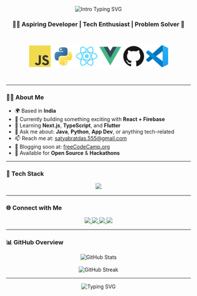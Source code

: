 <p align="center">
  <img src="https://readme-typing-svg.herokuapp.com?font=Fira+Code&size=24&duration=2000&pause=1000&color=F7F7F7&center=true&vCenter=true&width=435&lines=Hi+%F0%9F%91%8B%2C+I'm+Satyabrata+Das" alt="Intro Typing SVG" />
</p>

<h3 align="center">🧑‍💻 Aspiring Developer | Tech Enthusiast | Problem Solver 🎯</h3>

<br />

<p align="center">
  <img src="https://raw.githubusercontent.com/devicons/devicon/master/icons/javascript/javascript-original.svg" alt="JavaScript" width="60" height="60"/>
  <img src="https://raw.githubusercontent.com/devicons/devicon/master/icons/python/python-original.svg" alt="Python" width="60" height="60"/>
  <img src="https://raw.githubusercontent.com/devicons/devicon/master/icons/react/react-original.svg" alt="React" width="60" height="60"/>
  <img src="https://raw.githubusercontent.com/devicons/devicon/master/icons/vuejs/vuejs-original.svg" alt="Vue" width="60" height="60"/>
  <img src="https://raw.githubusercontent.com/devicons/devicon/master/icons/github/github-original.svg" alt="GitHub" width="60" height="60"/>
  <img src="https://raw.githubusercontent.com/devicons/devicon/master/icons/vscode/vscode-original.svg" alt="VS Code" width="60" height="60"/>
</p>


<br />

---

### 👨‍💻 About Me

- 🌍 Based in **India**  
- 🔭 Currently building something exciting with **React + Firebase**  
- 🌱 Learning **Next.js**, **TypeScript**, and **Flutter**  
- 💬 Ask me about: **Java**, **Python**, **App Dev**, or anything tech-related  
- 📫 Reach me at: [satyabratdas.555@gmail.com](mailto:satyabratdas.555@gmail.com)  
- 📝 Blogging soon at: [freeCodeCamp.org](https://www.freecodecamp.org/)  
- 🤝 Available for **Open Source** & **Hackathons**

---

### 🚀 Tech Stack

<p align="center">
  <img src="https://skillicons.dev/icons?i=js,py,react,nodejs,express,nextjs,flutter,html,css,tailwind,github,vscode,firebase" />
</p>

---

### 🌐 Connect with Me

<p align="center">
  <a href="https://x.com/Princesatyax22" target="_blank">
    <img src="https://img.shields.io/badge/X-black?style=for-the-badge&logo=x&logoColor=white" />
  </a>
  <a href="https://www.linkedin.com/in/satyabrata-das-2x/" target="_blank">
    <img src="https://img.shields.io/badge/LinkedIn-0A66C2?style=for-the-badge&logo=linkedin&logoColor=white" />
  </a>
  <a href="https://yourportfolio.com" target="_blank">
    <img src="https://img.shields.io/badge/Portfolio-000?style=for-the-badge&logo=vercel&logoColor=white" />
  </a>
  <a href="mailto:satyabratdas.555@gmail.com" target="_blank">
    <img src="https://img.shields.io/badge/Gmail-D14836?style=for-the-badge&logo=gmail&logoColor=white" />
  </a>
</p>


---

### 📊 GitHub Overview

<p align="center">
  <img src="https://github-readme-stats.vercel.app/api?username=satyabratadas22&show_icons=true&theme=tokyonight&hide_border=true" alt="GitHub Stats" />
  <br /><br />
  <img src="https://github-readme-streak-stats.herokuapp.com/?user=satyabratadas22&theme=tokyonight&hide_border=true" alt="GitHub Streak" />
</p>

---

<p align="center">
  <img src="https://readme-typing-svg.herokuapp.com?font=Fira+Code&weight=500&size=22&pause=1000&center=true&vCenter=true&width=500&lines=👨‍💻+I+love+to+code+💡;🌐+I+build+mobile+%26+web+apps+📱;🧠+I+enjoy+solving+real-world+problems+⚙️;📝+Let's+collaborate!+🤝" alt="Typing SVG" />
</p>

